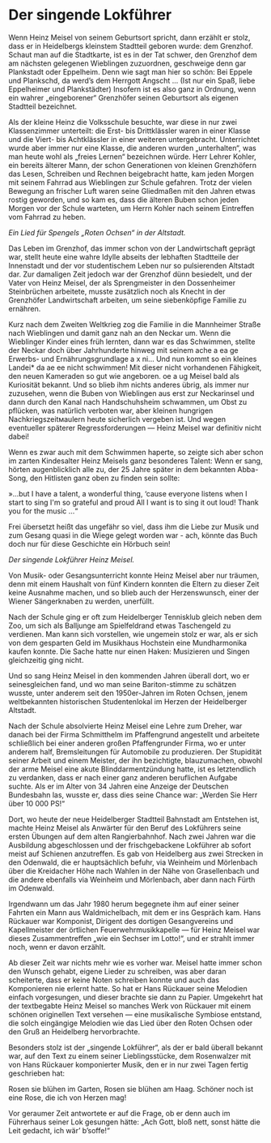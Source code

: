 # Der singende Lokführer

Wenn Heinz Meisel von seinem Geburtsort spricht, dann erzählt er stolz, dass er in Heidelbergs kleinstem Stadtteil geboren wurde: dem Grenzhof. Schaut man auf die Stadtkarte, ist es in der Tat schwer, den Grenzhof dem am nächsten gelegenen Wieblingen zuzuordnen, geschweige denn gar Plankstadt oder Eppelheim. Denn wie sagt man hier so schön: Bei Eppele und Plankschd, da werd’s dem Herrgott Angscht ... (Ist nur ein Spaß, liebe Eppelheimer und Plankstädter) Insofern ist es also ganz in Ordnung, wenn ein wahrer „eingeborener“ Grenzhöfer seinen Geburtsort als eigenen Stadtteil bezeichnet.

Als der kleine Heinz die Volksschule besuchte, war diese in nur zwei Klassenzimmer unterteilt: die Erst- bis Drittklässler waren in einer Klasse und die Viert- bis Achtklässler in einer weiteren untergebracht. Unterrichtet wurde aber immer nur eine Klasse, die anderen wurden „unterhalten“, was man heute wohl als „freies Lernen“ bezeichnen würde. Herr Lehrer Kohler, ein bereits älterer Mann, der schon Generationen von kleinen Grenzhöfern das Lesen, Schreiben und Rechnen beigebracht hatte, kam jeden Morgen mit seinem Fahrrad aus Wieblingen zur Schule gefahren. Trotz der vielen Bewegung an frischer Luft waren seine Gliedmaßen mit den Jahren etwas rostig geworden, und so kam es, dass die älteren Buben schon jeden Morgen vor der Schule warteten, um Herrn Kohler nach seinem Eintreffen vom Fahrrad zu heben.

*Ein Lied für Spengels „Roten Ochsen“ in der Altstadt.*

Das Leben im Grenzhof, das immer schon von der Landwirtschaft geprägt war, stellt heute eine wahre Idylle abseits der lebhaften Stadtteile der Innenstadt und der vor studentischem Leben nur so pulsierenden Altstadt dar. Zur damaligen Zeit jedoch war der Grenzhof dünn besiedelt, und der Vater von Heinz Meisel, der als Sprengmeister in den Dossenheimer Steinbrüchen arbeitete, musste zusätzlich noch als Knecht in der Grenzhöfer Landwirtschaft arbeiten, um seine siebenköpfige Familie zu ernähren.

Kurz nach dem Zweiten Weltkrieg zog die Familie in die Mannheimer Straße nach Wieblingen und damit ganz nah an den Neckar um. Wenn die Wieblinger Kinder eines früh lernten, dann war es das Schwimmen, stellte der Neckar doch über Jahrhunderte hinweg mit seinem ache a ea ge Erwerbs- und Ernährungsgrundlage a x ni... Und nun kommt so ein kleines Landei* da ae ee nicht schwimmen! Mit dieser nicht vorhandenen Fähigkeit, den neuen Kameraden so gut wie angeboren. oe a ug Meisel bald als Kuriosität bekannt. Und so blieb ihm nichts anderes übrig, als immer nur zuzusehen, wenn die Buben von Wieblingen aus erst zur Neckarinsel und dann durch den Kanal nach Handschuhsheim schwammen, um Obst zu pflücken, was natürlich verboten war, aber kleinen hungrigen Nachkriegszeitмаulern heute sicherlich vergeben ist. Und wegen eventueller späterer Regressforderungen — Heinz Meisel war definitiv nicht dabei!

Wenn es zwar auch mit dem Schwimmen haperte, so zeigte sich aber schon im zarten Kindesalter Heinz Meisels ganz besonderes Talent: Wenn er sang, hörten augenblicklich alle zu, der 25 Jahre später in dem bekannten Abba-Song, den Hitlisten ganz oben zu finden sein sollte:

»...but I have a talent, a wonderful thing, ‘cause everyone listens when I start to sing I'm so grateful and proud All I want is to sing it out loud! Thank you for the music ...“

Frei übersetzt heißt das ungefähr so viel, dass ihm die Liebe zur Musik und zum Gesang quasi in die Wiege gelegt worden war - ach, könnte das Buch doch nur für diese Geschichte ein Hörbuch sein!

*Der singende Lokführer Heinz Meisel.*

Von Musik- oder Gesangsunterricht konnte Heinz Meisel aber nur träumen, denn mit einem Haushalt von fünf Kindern konnten die Eltern zu dieser Zeit keine Ausnahme machen, und so blieb auch der Herzenswunsch, einer der Wiener Sängerknaben zu werden, unerfüllt.

Nach der Schule ging er oft zum Heidelberger Tennisklub gleich neben dem Zoo, um sich als Balljunge am Spielfeldrand etwas Taschengeld zu verdienen. Man kann sich vorstellen, wie ungemein stolz er war, als er sich von dem gesparten Geld im Musikhaus Hochstein eine Mundharmonika kaufen konnte. Die Sache hatte nur einen Haken: Musizieren und Singen gleichzeitig ging nicht.

Und so sang Heinz Meisel in den kommenden Jahren überall dort, wo er seinesgleichen fand, und wo man seine Bariton-stimme zu schätzen wusste, unter anderem seit den 1950er-Jahren im Roten Ochsen, jenem weltbekannten historischen Studentenlokal im Herzen der Heidelberger Altstadt.

Nach der Schule absolvierte Heinz Meisel eine Lehre zum Dreher, war danach bei der Firma Schmitthelm im Pfaffengrund angestellt und arbeitete schließlich bei einer anderen großen Pfaffengrunder Firma, wo er unter anderem half, Bremsleitungen für Automobile zu produzieren. Der Stupidität seiner Arbeit und einem Meister, der ihn bezichtigte, blauzumachen, obwohl der arme Meisel eine akute Blinddarmentzündung hatte, ist es letztendlich zu verdanken, dass er nach einer ganz anderen beruflichen Aufgabe suchte. Als er im Alter von 34 Jahren eine Anzeige der Deutschen Bundesbahn las, wusste er, dass dies seine Chance war: „Werden Sie Herr über 10 000 PS!“

Dort, wo heute der neue Heidelberger Stadtteil Bahnstadt am Entstehen ist, machte Heinz Meisel als Anwärter für den Beruf des Lokführers seine ersten Übungen auf dem alten Rangierbahnhof. Nach zwei Jahren war die Ausbildung abgeschlossen und der frischgebackene Lokführer ab sofort meist auf Schienen anzutreffen. Es gab von Heidelberg aus zwei Strecken in den Odenwald, die er hauptsächlich befuhr, via Weinheim und Mörlenbach über die Kreidacher Höhe nach Wahlen in der Nähe von Grasellenbach und die andere ebenfalls via Weinheim und Mörlenbach, aber dann nach Fürth im Odenwald.

Irgendwann um das Jahr 1980 herum begegnete ihm auf einer seiner Fahrten ein Mann aus Waldmichelbach, mit dem er ins Gespräch kam. Hans Rückauer war Komponist, Dirigent des dortigen Gesangvereins und Kapellmeister der örtlichen Feuerwehrmusikkapelle — für Heinz Meisel war dieses Zusammentreffen „wie ein Sechser im Lotto!“, und er strahlt immer noch, wenn er davon erzählt.

Ab dieser Zeit war nichts mehr wie es vorher war. Meisel hatte immer schon den Wunsch gehabt, eigene Lieder zu schreiben, was aber daran scheiterte, dass er keine Noten schreiben konnte und auch das Komponieren nie erlernt hatte. So hat er Hans Rückauer seine Melodien einfach vorgesungen, und dieser brachte sie dann zu Papier. Umgekehrt hat der textbegabte Heinz Meisel so manches Werk von Rückauer mit einem schönen originellen Text versehen — eine musikalische Symbiose entstand, die solch eingängige Melodien wie das Lied über den Roten Ochsen oder den Gruß an Heidelberg hervorbrachte.

Besonders stolz ist der „singende Lokführer“, als der er bald überall bekannt war, auf den Text zu einem seiner Lieblingsstücke, dem Rosenwalzer mit von Hans Rückauer komponierter Musik, den er in nur zwei Tagen fertig geschrieben hat:

Rosen sie blühen im Garten,
Rosen sie blühen am Haag.
Schöner noch ist eine Rose,
die ich von Herzen mag!

Vor geraumer Zeit antwortete er auf die Frage, ob er denn auch im Führerhaus seiner Lok gesungen hätte: „Ach Gott, bloß nett, sonst hätte die Leit gedacht, ich wär’ b’soffe!“